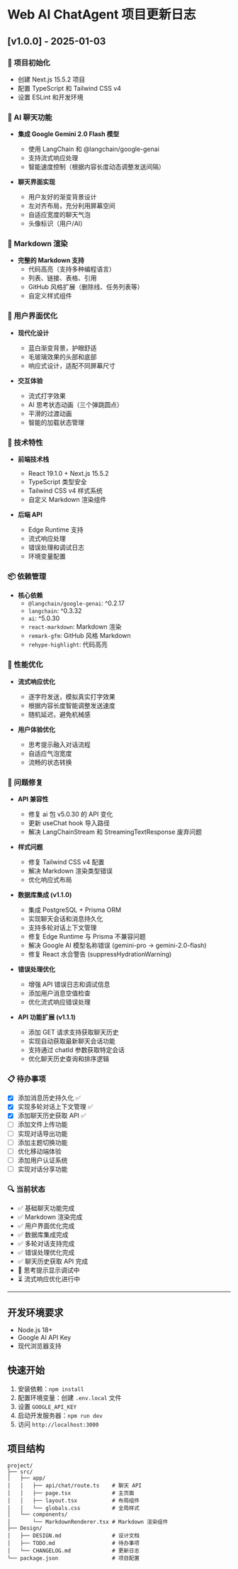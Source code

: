 # Web AI ChatAgent 项目更新日志

## [v1.0.0] - 2025-01-03

### 🎉 项目初始化
- 创建 Next.js 15.5.2 项目
- 配置 TypeScript 和 Tailwind CSS v4
- 设置 ESLint 和开发环境

### 🤖 AI 聊天功能
- **集成 Google Gemini 2.0 Flash 模型**
  - 使用 LangChain 和 @langchain/google-genai
  - 支持流式响应处理
  - 智能速度控制（根据内容长度动态调整发送间隔）

- **聊天界面实现**
  - 用户友好的渐变背景设计
  - 左对齐布局，充分利用屏幕空间
  - 自适应宽度的聊天气泡
  - 头像标识（用户/AI）

### 📝 Markdown 渲染
- **完整的 Markdown 支持**
  - 代码高亮（支持多种编程语言）
  - 列表、链接、表格、引用
  - GitHub 风格扩展（删除线、任务列表等）
  - 自定义样式组件

### 🎨 用户界面优化
- **现代化设计**
  - 蓝白渐变背景，护眼舒适
  - 毛玻璃效果的头部和底部
  - 响应式设计，适配不同屏幕尺寸

- **交互体验**
  - 流式打字效果
  - AI 思考状态动画（三个弹跳圆点）
  - 平滑的过渡动画
  - 智能的加载状态管理

### 🔧 技术特性
- **前端技术栈**
  - React 19.1.0 + Next.js 15.5.2
  - TypeScript 类型安全
  - Tailwind CSS v4 样式系统
  - 自定义 Markdown 渲染组件

- **后端 API**
  - Edge Runtime 支持
  - 流式响应处理
  - 错误处理和调试日志
  - 环境变量配置

### 📦 依赖管理
- **核心依赖**
  - `@langchain/google-genai`: ^0.2.17
  - `langchain`: ^0.3.32
  - `ai`: ^5.0.30
  - `react-markdown`: Markdown 渲染
  - `remark-gfm`: GitHub 风格 Markdown
  - `rehype-highlight`: 代码高亮

### 🚀 性能优化
- **流式响应优化**
  - 逐字符发送，模拟真实打字效果
  - 根据内容长度智能调整发送速度
  - 随机延迟，避免机械感

- **用户体验优化**
  - 思考提示融入对话流程
  - 自适应气泡宽度
  - 流畅的状态转换

### 🐛 问题修复
- **API 兼容性**
  - 修复 ai 包 v5.0.30 的 API 变化
  - 更新 useChat hook 导入路径
  - 解决 LangChainStream 和 StreamingTextResponse 废弃问题

- **样式问题**
  - 修复 Tailwind CSS v4 配置
  - 解决 Markdown 渲染类型错误
  - 优化响应式布局

- **数据库集成 (v1.1.0)**
  - 集成 PostgreSQL + Prisma ORM
  - 实现聊天会话和消息持久化
  - 支持多轮对话上下文管理
  - 修复 Edge Runtime 与 Prisma 不兼容问题
  - 解决 Google AI 模型名称错误 (gemini-pro → gemini-2.0-flash)
  - 修复 React 水合警告 (suppressHydrationWarning)

- **错误处理优化**
  - 增强 API 错误日志和调试信息
  - 添加用户消息空值检查
  - 优化流式响应错误处理

- **API 功能扩展 (v1.1.1)**
  - 添加 GET 请求支持获取聊天历史
  - 实现自动获取最新聊天会话功能
  - 支持通过 chatId 参数获取特定会话
  - 优化聊天历史查询和排序逻辑

### 📋 待办事项
- [x] 添加消息历史持久化 ✅
- [x] 实现多轮对话上下文管理 ✅
- [x] 添加聊天历史获取 API ✅
- [ ] 添加文件上传功能
- [ ] 实现对话导出功能
- [ ] 添加主题切换功能
- [ ] 优化移动端体验
- [ ] 添加用户认证系统
- [ ] 实现对话分享功能

### 🔍 当前状态
- ✅ 基础聊天功能完成
- ✅ Markdown 渲染完成
- ✅ 用户界面优化完成
- ✅ 数据库集成完成
- ✅ 多轮对话支持完成
- ✅ 错误处理优化完成
- ✅ 聊天历史获取 API 完成
- 🔄 思考提示显示调试中
- ⏳ 流式响应优化进行中

---

## 开发环境要求
- Node.js 18+
- Google AI API Key
- 现代浏览器支持

## 快速开始
1. 安装依赖：`npm install`
2. 配置环境变量：创建 `.env.local` 文件
3. 设置 `GOOGLE_API_KEY`
4. 启动开发服务器：`npm run dev`
5. 访问 `http://localhost:3000`

## 项目结构
```
project/
├── src/
│   ├── app/
│   │   ├── api/chat/route.ts    # 聊天 API
│   │   ├── page.tsx             # 主页面
│   │   ├── layout.tsx           # 布局组件
│   │   └── globals.css          # 全局样式
│   └── components/
│       └── MarkdownRenderer.tsx # Markdown 渲染组件
├── Design/
│   ├── DESIGN.md                # 设计文档
│   ├── TODO.md                  # 待办事项
│   └── CHANGELOG.md             # 更新日志
└── package.json                 # 项目配置
```
